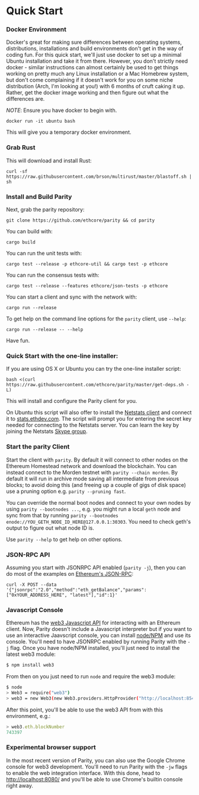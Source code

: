 # Quick Start

### Docker Environment

Docker's great for making sure differences between operating systems, distributions, installations and build environments don't get in the way of coding fun. For this quick start, we'll just use docker to set up a minimal Ubuntu installation and take it from there. However, you don't strictly need docker - similar instructions can almost certainly be used to get things working on pretty much any Linux installation or a Mac Homebrew system, but don't come complaining if it doesn't work for you on some niche distribution (Arch, I'm looking at you!) with 6 months of cruft caking it up. Rather, get the docker image working and then figure out what the differences are.

*NOTE*: Ensure you have docker to begin with.

```
docker run -it ubuntu bash
```

This will give you a temporary docker environment.

### Grab Rust

This will download and install Rust:

```
curl -sf https://raw.githubusercontent.com/brson/multirust/master/blastoff.sh | sh
```

### Install and Build Parity

Next, grab the parity repository:

```
git clone https://github.com/ethcore/parity && cd parity
```

You can build with:

```
cargo build
```

You can run the unit tests with:

```
cargo test --release -p ethcore-util && cargo test -p ethcore
```

You can run the consensus tests with:

```
cargo test --release --features ethcore/json-tests -p ethcore
```

You can start a client and sync with the network with:

```
cargo run --release
```

To get help on the command line options for the `parity` client, use `--help`:

```
cargo run --release -- --help
```

Have fun.

### Quick Start with the one-line installer:

If you are using OS X or Ubuntu you can try the one-line installer script:

```
bash <(curl https://raw.githubusercontent.com/ethcore/parity/master/get-deps.sh -L)
```

This will install and configure the Parity client for you. 

On Ubuntu this script will also offer to install the [Netstats client](https://github.com/cubedro/eth-net-intelligence-api) and connect it to [stats.ethdev.com](https://stats.ethdev.com). The script will prompt you for entering the secret key needed for connecting to the Netstats server. You can learn the key by joining the Netstats [Skype group](http://is.gd/iwSaR9).

### Start the parity Client

Start the client with `parity`. By default it will connect to other nodes on the Ethereum Homestead network and download the blockchain. You can instead connect to the Morden testnet with `parity --chain morden`. By default it will run in archive mode saving all intermediate from previous blocks; to avoid doing this (and freeing up a couple of gigs of disk space) use a pruning option e.g. `parity --pruning fast`.

You can override the normal boot nodes and connect to your own nodes by using `parity --bootnodes ...`, e.g. you might run a local `geth` node and sync from that by running `parity --bootnodes enode://YOU_GETH_NODE_ID_HERE@127.0.0.1:30303`. You need to check geth's output to figure out what node ID is.

Use `parity --help` to get help on other options.

### JSON-RPC API

Assuming you start with JSONRPC API enabled (`parity -j`), then you can do most of the examples on [Ethereum's JSON-RPC](https://github.com/ethereum/wiki/wiki/JSON-RPC):

````
curl -X POST --data '{"jsonrpc":"2.0","method":"eth_getBalance","params":["0xYOUR_ADDRESS_HERE", "latest"],"id":1}'
````

### Javascript Console

Ethereum has the [web3 Javascript API](https://github.com/ethereum/wiki/wiki/JavaScript-API) for interacting with an Ethereum client. Now, Parity doesn't include a Javascript interpreter but if you want to use an interactive Jaavscript console, you can install [node/NPM](http://nodejs.org) and use its console. You'll need to have JSONRPC enabled by running Parity with the `-j` flag. Once you have node/NPM installed, you'll just need to install the latest web3 module:

```bash
$ npm install web3
```

From then on you just need to run `node` and require the web3 module:

```bash
$ node
> Web3 = require("web3")
> web3 = new Web3(new Web3.providers.HttpProvider("http://localhost:8545"));
```

After this point, you'll be able to use the web3 API from with this environment, e.g.:

```javascript
> web3.eth.blockNumber
743397
```

### Experimental browser support

In the most recent version of Parity, you can also use the Google Chrome console for web3 development. You'll need to run Parity with the `-jw` flags to enable the web integration interface. With this done, head to [http://localhost:8080/](http://localhost:8080/) and you'll be able to use Chrome's builtin console right away.

